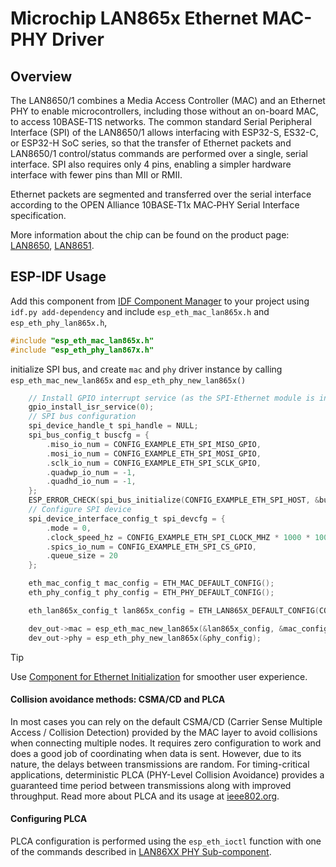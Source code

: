# Microchip LAN865x Ethernet MAC-PHY Driver

## Overview

The LAN8650/1 combines a Media Access Controller (MAC) and an Ethernet PHY to enable microcontrollers, including those without an on-board MAC, to access 10BASE‑T1S networks. The common standard Serial Peripheral Interface (SPI) of the LAN8650/1 allows interfacing with ESP32-S, ES32-C, or ESP32-H SoC series, so that the transfer of Ethernet packets and LAN8650/1 control/status commands are performed over a single, serial interface. SPI also requires only 4 pins, enabling a simpler hardware interface with fewer pins than MII or RMII.

Ethernet packets are segmented and transferred over the serial interface according to the OPEN Alliance 10BASE‑T1x MAC‑PHY Serial Interface specification.

More information about the chip can be found on the product page: [LAN8650](https://www.microchip.com/en-us/product/lan8650), [LAN8651](https://www.microchip.com/en-us/product/lan8651).

## ESP-IDF Usage

Add this component from [IDF Component Manager](https://components.espressif.com/) to your project using `idf.py add-dependency` and include `esp_eth_mac_lan865x.h` and `esp_eth_phy_lan865x.h`,

```c
#include "esp_eth_mac_lan865x.h"
#include "esp_eth_phy_lan867x.h"
```

initialize SPI bus, and create `mac` and `phy` driver instance by calling `esp_eth_mac_new_lan865x` and `esp_eth_phy_new_lan865x()`

```c
    // Install GPIO interrupt service (as the SPI-Ethernet module is interrupt-driven)
    gpio_install_isr_service(0);
    // SPI bus configuration
    spi_device_handle_t spi_handle = NULL;
    spi_bus_config_t buscfg = {
        .miso_io_num = CONFIG_EXAMPLE_ETH_SPI_MISO_GPIO,
        .mosi_io_num = CONFIG_EXAMPLE_ETH_SPI_MOSI_GPIO,
        .sclk_io_num = CONFIG_EXAMPLE_ETH_SPI_SCLK_GPIO,
        .quadwp_io_num = -1,
        .quadhd_io_num = -1,
    };
    ESP_ERROR_CHECK(spi_bus_initialize(CONFIG_EXAMPLE_ETH_SPI_HOST, &buscfg, 1));
    // Configure SPI device
    spi_device_interface_config_t spi_devcfg = {
        .mode = 0,
        .clock_speed_hz = CONFIG_EXAMPLE_ETH_SPI_CLOCK_MHZ * 1000 * 1000,
        .spics_io_num = CONFIG_EXAMPLE_ETH_SPI_CS_GPIO,
        .queue_size = 20
    };

    eth_mac_config_t mac_config = ETH_MAC_DEFAULT_CONFIG();
    eth_phy_config_t phy_config = ETH_PHY_DEFAULT_CONFIG();

    eth_lan865x_config_t lan865x_config = ETH_LAN865X_DEFAULT_CONFIG(CONFIG_EXAMPLE_ETH_SPI_HOST, &spi_devcfg);

    dev_out->mac = esp_eth_mac_new_lan865x(&lan865x_config, &mac_config);
    dev_out->phy = esp_eth_phy_new_lan865x(&phy_config);
```

> [!TIP]
> Use [Component for Ethernet Initialization](https://components.espressif.com/components/espressif/ethernet_init) for smoother user experience.

#### Collision avoidance methods: CSMA/CD and PLCA

In most cases you can rely on the default CSMA/CD (Carrier Sense Multiple Access / Collision Detection) provided by the MAC layer to avoid collisions when connecting multiple nodes. It requires zero configuration to work and does a good job of coordinating when data is sent. However, due to its nature, the delays between transmissions are random. For timing-critical applications, deterministic PLCA (PHY-Level Collision Avoidance) provides a guaranteed time period between transmissions along with improved throughput. Read more about PLCA and its usage at [ieee802.org](https://www.ieee802.org/3/cg/public/July2018/PLCA%20FAQ.pdf).

#### Configuring PLCA

PLCA configuration is performed using the `esp_eth_ioctl` function with one of the commands described in [LAN86XX PHY Sub-component](../lan86xx_common/README.md).


